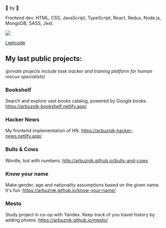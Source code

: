 👋 by 🍉

Frontend dev. HTML, CSS, JavaScript, TypeScript, React, Redux, Node.js, MongoDB, SASS, Jest.

![](https://www.codewars.com/users/arbuznik/badges/micro)

[Leetcode](https://leetcode.com/arbuznik)

## My last public projects:
_(private projects include task tracker and training platform for human rescue specialists)_

### Bookshelf
Search and explore vast books catalog, powered by Google books.  https://arbuznik-bookshelf.netlify.app/

### Hacker News
My frontend implementation of HN.  https://arbuznik-hacker-news.netlify.app/

### Bulls & Cows

Wordle, but with numbers.  http://arbuznik.github.io/bulls-and-cows

### Know your name 

Make gender, age and nationality assumptions based on the given name. It's fun.  https://arbuznik.github.io/know-your-name/

### Mesto

Study project in co-op with Yandex. Keep track of you travel history by adding photos.  https://arbuznik.github.io/mesto/
